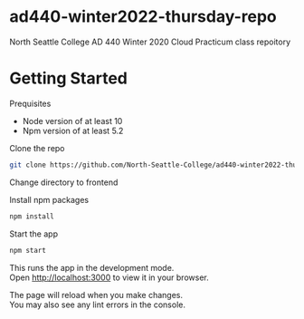 # ad440-winter2022-thursday-repo
North Seattle College AD 440 Winter 2020 Cloud Practicum class repoitory

# Getting Started

Prequisites

- Node version of at least 10
- Npm version of at least 5.2


Clone the repo
   ```sh
   git clone https://github.com/North-Seattle-College/ad440-winter2022-thursday-repo 
   ```
Change directory to frontend 

Install npm packages 
   ```sh
   npm install
   ```
Start the app
   ```sh
   npm start
   ```
This runs the app in the development mode.\
Open [http://localhost:3000](http://localhost:3000) to view it in your browser.

The page will reload when you make changes.\
You may also see any lint errors in the console.